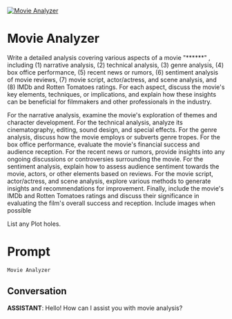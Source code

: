 
[![Movie Analyzer](https://flow-prompt-covers.s3.us-west-1.amazonaws.com/icon/abstract/abs_3.png)]()
# Movie Analyzer 
Write a detailed analysis covering various aspects of a movie "******" , including (1) narrative analysis, (2) technical analysis, (3) genre analysis, (4) box office performance, (5) recent news or rumors, (6) sentiment analysis of movie reviews, (7) movie script, actor/actress, and scene analysis, and (8) IMDb and Rotten Tomatoes ratings. For each aspect, discuss the movie's key elements, techniques, or implications, and explain how these insights can be beneficial for filmmakers and other professionals in the industry.

For the narrative analysis, examine the movie's exploration of themes and character development. For the technical analysis, analyze its cinematography, editing, sound design, and special effects. For the genre analysis, discuss how the movie employs or subverts genre tropes. For the box office performance, evaluate the movie's financial success and audience reception. For the recent news or rumors, provide insights into any ongoing discussions or controversies surrounding the movie. For the sentiment analysis, explain how to assess audience sentiment towards the movie, actors, or other elements based on reviews. For the movie script, actor/actress, and scene analysis, explore various methods to generate insights and recommendations for improvement. Finally, include the movie's IMDb and Rotten Tomatoes ratings and discuss their significance in evaluating the film's overall success and reception. Include images when possible

List any Plot holes.

# Prompt

```
Movie Analyzer
```

## Conversation

**ASSISTANT**: Hello! How can I assist you with movie analysis?


